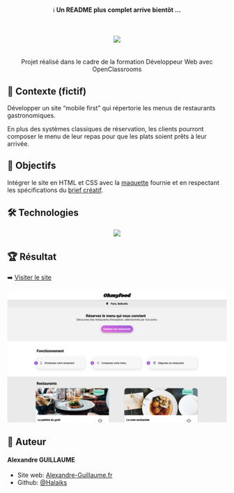 <p align="center">ℹ️ <b>Un README plus complet arrive bientôt ...</b></p>

# <p align="center"><img src="https://user.oc-static.com/upload/2024/02/03/17069637720332_Capture%20d%E2%80%99e%CC%81cran%202024-02-03%20a%CC%80%2014.35.07.png" /></p>
<p align="center">Projet réalisé dans le cadre de la formation Développeur Web avec OpenClassrooms</p>

## 🧐 Contexte (fictif)

Développer un site “mobile first” qui répertorie les menus de restaurants gastronomiques.

En plus des systèmes classiques de réservation, les clients pourront composer le menu de leur repas pour que les plats soient prêts à leur arrivée.

## 🚀 Objectifs

Intégrer le site en HTML et CSS avec la [maquette](https://www.figma.com/file/t4449fzDnwGYmzuwQdu87V/Projet-3-FR---Ohmyfood?node-id=0%3A1) fournie et en respectant les spécifications du [brief créatif](https://course.oc-static.com/projects/D%C3%A9veloppeur+Web/IW_P4+Animations+CSS+Ohmyfood/Brief+cr%C3%A9atif+site+Ohmyfood.pdf).

## 🛠️ Technologies

<p align="center">

<img src="https://skillicons.dev/icons?i=html,css,sass" />

</p>

## 🏆 Résultat

➡️  [Visiter le site](https://halaiks.github.io/OC-P3-Ohmyfood/)
<p align="center"><img src="screenshots/Ohmyfood.png" /></p>

## 🙇 Auteur

#### Alexandre GUILLAUME

- Site web: [Alexandre-Guillaume.fr](https://alexandre-guillaume.fr/)
- Github: [@Halaiks](https://github.com/Halaiks)
